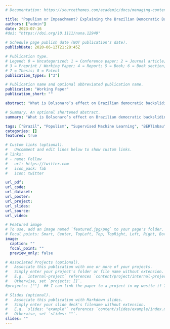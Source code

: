 ```yaml
---
# Documentation: https://sourcethemes.com/academic/docs/managing-content/

title: "Populism or Impeachment? Explaining the Brazilian Democratic Backsliding"
authors: ["admin"]
date: 2023-07-16
#doi: "https://doi.org/10.1111/nana.12949"

# Schedule page publish date (NOT publication's date).
publishDate: 2020-06-13T21:28:45Z

# Publication type.
# Legend: 0 = Uncategorized; 1 = Conference paper; 2 = Journal article;
# 3 = Preprint / Working Paper; 4 = Report; 5 = Book; 6 = Book section;
# 7 = Thesis; 8 = Patent
publication_types: ["3"]

# Publication name and optional abbreviated publication name.
publication: "Working Paper"
publication_short: ""

abstract: "What is Bolsonaro’s effect on Brazilian democratic backsliding? What if he was not elected? This chapter uses the synthetic control method to show that despite being a symptom and continuer of Brazilian democratic erosion, Bolsonaro is not the baseline of the episode. Dilma Rousseff’s impeachment has a previous and greater causal effect in undermining democratic institutions in the country, proving that when misused, impeach- ment can harm democracy."

# Summary. An optional shortened abstract.
summary: "What is Bolsonaro’s effect on Brazilian democratic backsliding? What if he was not elected? This chapter uses the synthetic control method to show that despite being a symptom and continuer of Brazilian democratic erosion, Bolsonaro is not the baseline of the episode. Dilma Rousseff’s impeachment has a previous and greater causal effect in undermining democratic institutions in the country, proving that when misused, impeachment can harm democracy."

tags: ["Brazil", "Populism", "Supervised Machine Learning", "BERTimbau", "Social Media"]
categories: []
featured: true

# Custom links (optional).
#   Uncomment and edit lines below to show custom links.
# links:
# - name: Follow
#   url: https://twitter.com
#   icon_pack: fab
#   icon: twitter

url_pdf: 
url_code: 
url_dataset: 
url_poster:
url_project:
url_slides: 
url_source:
url_video: 

# Featured image
# To use, add an image named `featured.jpg/png` to your page's folder.
# Focal points: Smart, Center, TopLeft, Top, TopRight, Left, Right, BottomLeft, Bottom, BottomRight.
image: 
  caption: ""
  focal_point: ""
  preview_only: false

# Associated Projects (optional).
#   Associate this publication with one or more of your projects.
#   Simply enter your project's folder or file name without extension.
#   E.g. `internal-project` references `content/project/internal-project/index.md`.
#   Otherwise, set `projects: []`.
#projects: [""]  ## I can link the paper to a project in my wesite if I want

# Slides (optional).
#   Associate this publication with Markdown slides.
#   Simply enter your slide deck's filename without extension.
#   E.g. `slides: "example"` references `content/slides/example/index.md`.
#   Otherwise, set `slides: ""`.
slides: ""
---
```

